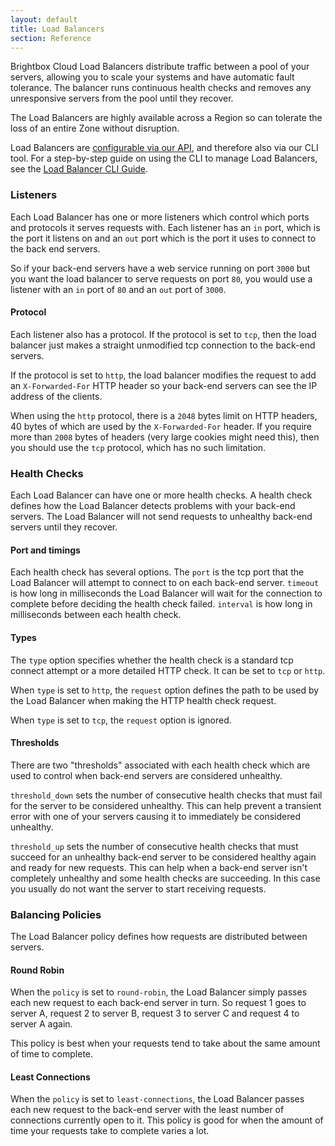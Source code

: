 ```yaml
---
layout: default
title: Load Balancers
section: Reference
---
```


Brightbox Cloud Load Balancers distribute traffic between a pool of your servers, allowing you to scale your systems and have automatic fault tolerance. The balancer runs continuous health checks and removes any unresponsive servers from the pool until they recover.

The Load Balancers are highly available across a Region so can tolerate the loss of an entire Zone without disruption.

Load Balancers are [configurable via our API](https://api.gb1.brightbox.com/1.0/#load_balancer), and therefore also via our CLI tool.  For a step-by-step guide on using the CLI to manage Load Balancers, see the [Load Balancer CLI Guide](/guides/cli/load-balancers/).

### Listeners

Each Load Balancer has one or more listeners which control which ports and protocols it serves requests with.  Each listener has an `in` port, which is the port it listens on and an `out` port which is the port it uses to connect to the back end servers.

So if your back-end servers have a web service running on port `3000` but you want the load balancer to serve requests on port `80`, you would use a listener with an `in` port of `80` and an `out` port of `3000`.

#### Protocol

Each listener also has a protocol.  If the protocol is set to `tcp`, then the load balancer just makes a straight unmodified tcp connection to the back-end servers.

If the protocol is set to `http`, the load balancer modifies the request to add an `X-Forwarded-For` HTTP header so your back-end servers can see the IP address of the clients.

When using the `http` protocol, there is a `2048` bytes limit on HTTP headers, 40 bytes of which are used by the `X-Forwarded-For` header.  If you require more than `2008` bytes of headers (very large cookies might need this), then you should use the `tcp` protocol, which has no such limitation.

### Health Checks

Each Load Balancer can have one or more health checks.  A health check defines how the Load Balancer detects problems with your back-end servers.  The Load Balancer will not send requests to unhealthy back-end servers until they recover.

#### Port and timings
Each health check has several options. The `port` is the tcp port that the Load Balancer will attempt to connect to on each back-end server. `timeout` is how long in milliseconds the Load Balancer will wait for the connection to complete before deciding the health check failed. `interval` is how long in milliseconds between each health check.

#### Types

The `type` option specifies whether the health check is a standard tcp connect attempt or a more detailed HTTP check.  It can be set to `tcp` or `http`.

When `type` is set to `http`, the `request` option defines the path to be used by the Load Balancer when making the HTTP health check request.

When `type` is set to `tcp`, the `request` option is ignored.


#### Thresholds

There are two "thresholds" associated with each health check which are used to control when back-end servers are considered unhealthy.

`threshold_down` sets the number of consecutive health checks that must fail for the server to be considered unhealthy.  This can help prevent a transient error with one of your servers causing it to immediately be considered unhealthy.

`threshold_up` sets the number of consecutive health checks that must succeed for an unhealthy back-end server to be considered healthy again and ready for new requests.  This can help when a back-end server isn't completely unhealthy and some health checks are succeeding. In this case you usually do not want the server to start receiving requests.

### Balancing Policies

The Load Balancer policy defines how requests are distributed between servers.

#### Round Robin

When the `policy` is set to `round-robin`, the Load Balancer simply passes each new request to each back-end server in turn.  So request 1 goes to server A, request 2 to server B, request 3 to server C and request 4 to server A again.

This policy is best when your requests tend to take about the same amount of time to complete.

#### Least Connections

When the `policy` is set to `least-connections`, the Load Balancer passes each new request to the back-end server with the least number of connections currently open to it.  This policy is good for when the amount of time your requests take to complete varies a lot.

